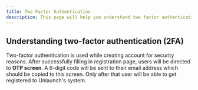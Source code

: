 ```yaml
---
title: Two Factor Authentication
description: This page will help you understand two factor authentication used when creating account
---
```


## Understanding two-factor authentication (2FA)

Two-factor authentication is used while creating account for security reasons. After successfully filling in registration page, users will be directed to **OTP screen**. 
A 6-digit code will be sent to their email address which should be copied to this screen. Only after that user will be able to get registered to Unlaunch's system.